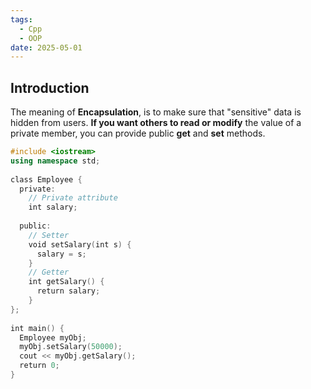```yaml
---
tags:
  - Cpp
  - OOP
date: 2025-05-01
---
```

## Introduction 
The meaning of **Encapsulation**, is to make sure that "sensitive" data is hidden from users.
**If you want others to read or modify** the value of a private member, you can provide public **get** and **set** methods.
```cpp
#include <iostream>  
using namespace std;  
  
class Employee {  
  private:  
    // Private attribute  
    int salary;  
  
  public:  
    // Setter  
    void setSalary(int s) {  
      salary = s;  
    }  
    // Getter  
    int getSalary() {  
      return salary;  
    }  
};  
  
int main() {  
  Employee myObj;  
  myObj.setSalary(50000);  
  cout << myObj.getSalary();  
  return 0;  
}
```
